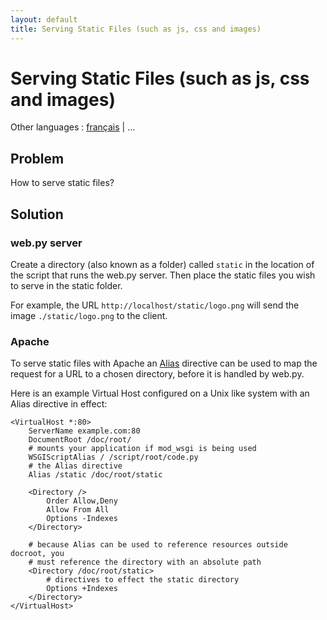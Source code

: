 ```yaml
---
layout: default
title: Serving Static Files (such as js, css and images)
---
```


# Serving Static Files (such as js, css and images)

Other languages : [français](/staticfiles.fr) | ...

Problem
-------
How to serve static files?

Solution
--------

### web.py server

Create a directory (also known as a folder) called <code>static</code> in the location of the script that runs the web.py server. Then place the static files you wish to serve in the static folder.

For example, the URL <code>http://localhost/static/logo.png</code> will send the image <code>./static/logo.png</code> to the client.

### Apache

To serve static files with Apache an [Alias](http://httpd.apache.org/docs/2.2/mod/mod_alias.html#alias) directive can be used to map the request for a URL to a chosen directory, before it is handled by web.py.

Here is an example Virtual Host configured on a Unix like system with an Alias directive in effect:

    <VirtualHost *:80>
        ServerName example.com:80
        DocumentRoot /doc/root/
        # mounts your application if mod_wsgi is being used
        WSGIScriptAlias / /script/root/code.py
        # the Alias directive
        Alias /static /doc/root/static
        
        <Directory />
            Order Allow,Deny
            Allow From All
            Options -Indexes
        </Directory>
        
        # because Alias can be used to reference resources outside docroot, you
        # must reference the directory with an absolute path
        <Directory /doc/root/static>
            # directives to effect the static directory
            Options +Indexes
        </Directory>
    </VirtualHost>
